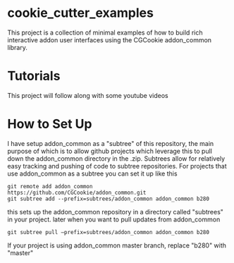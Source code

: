 # cookie_cutter_examples

This project is a collection of minimal examples of how to build rich interactive addon user interfaces using the CGCookie addon_common library.

# Tutorials

This project will follow along with some youtube videos


# How to Set Up

I have setup addon_common as a "subtree" of this repository, the main purpose of which is to allow github projects which leverage this to pull down the addon_common directory in the .zip.  Subtrees allow for relatively easy tracking and pushing of code to subtree repositories.   For projects that use addon_common as a subtree you can set it up like this

```
git remote add addon_common https://github.com/CGCookie/addon_common.git
git subtree add --prefix=subtrees/addon_common addon_common b280
```

this sets up the addon_common repository in a directory called "subtrees"  in your project.
later when you want to pull updates from addon_common

```
git subtree pull —prefix=subtrees/addon_common addon_common b280
```

If your project is using addon_common master branch, replace "b280" with "master"
